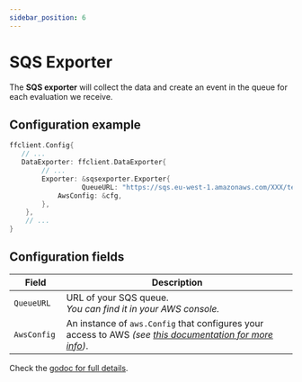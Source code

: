 ```yaml
---
sidebar_position: 6
---
```


# SQS Exporter

The **SQS exporter** will collect the data and create an event in the queue for each evaluation we receive.

## Configuration example
```go
ffclient.Config{ 
   // ...
   DataExporter: ffclient.DataExporter{
        // ...
        Exporter: &sqsexporter.Exporter{
			      QueueURL: "https://sqs.eu-west-1.amazonaws.com/XXX/test-queue",
            AwsConfig: &cfg,
        },
    },
    // ...
}
```

## Configuration fields
| Field         | Description                                                                                                                                                                                                                                                                                                                                                                                                                                                                                                                                        |
|---------------|----------------------------------------------------------------------------------------------------------------------------------------------------------------------------------------------------------------------------------------------------------------------------------------------------------------------------------------------------------------------------------------------------------------------------------------------------------------------------------------------------------------------------------------------------|
| `QueueURL `     | URL of your SQS queue.<br/>_You can find it in your AWS console._                                                                                                                                                                                                                                                                                                                                                                                                                                                                                                                                                                                                                                                                                                                    |
| `AwsConfig `  | An instance of `aws.Config` that configures your access to AWS *(see [this documentation for more info](https://docs.aws.amazon.com/sdk-for-go/v1/developer-guide/configuring-sdk.html))*.                                                                                                                                                                                                                                                                                                                                                          |

Check the [godoc for full details](https://pkg.go.dev/github.com/thomaspoignant/go-feature-flag/exporter/sqsexporter).
